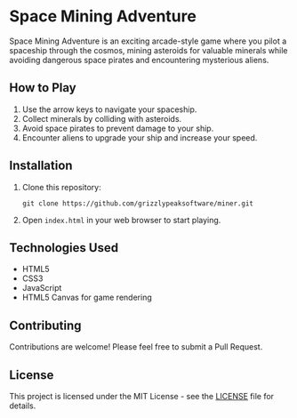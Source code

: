 # Space Mining Adventure

Space Mining Adventure is an exciting arcade-style game where you pilot a spaceship through the cosmos, mining asteroids for valuable minerals while avoiding dangerous space pirates and encountering mysterious aliens.

## How to Play

1. Use the arrow keys to navigate your spaceship.
2. Collect minerals by colliding with asteroids.
3. Avoid space pirates to prevent damage to your ship.
4. Encounter aliens to upgrade your ship and increase your speed.

## Installation

1. Clone this repository:
   ```
   git clone https://github.com/grizzlypeaksoftware/miner.git
   ```
2. Open `index.html` in your web browser to start playing.

## Technologies Used

- HTML5
- CSS3
- JavaScript
- HTML5 Canvas for game rendering

## Contributing

Contributions are welcome! Please feel free to submit a Pull Request.

## License

This project is licensed under the MIT License - see the [LICENSE](LICENSE) file for details.